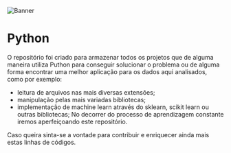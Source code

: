 ![Banner]()

# Python
O repositório foi criado para armazenar todos os projetos que de alguma maneira utiliza Puthon para conseguir solucionar o problema ou de alguma forma encontrar uma melhor aplicação para os dados aqui analisados, como por exemplo:
- leitura de arquivos nas mais diversas extensões; 
- manipulação pelas mais variadas bibliotecas; 
- implementação de machine learn através do sklearn, scikit learn ou outras bibliotecas; 
No decorrer do processo de aprendizagem constante iremos aperfeiçoando este repositório.

Caso queira sinta-se a vontade para contribuir e enriquecer ainda mais estas linhas de códigos.
